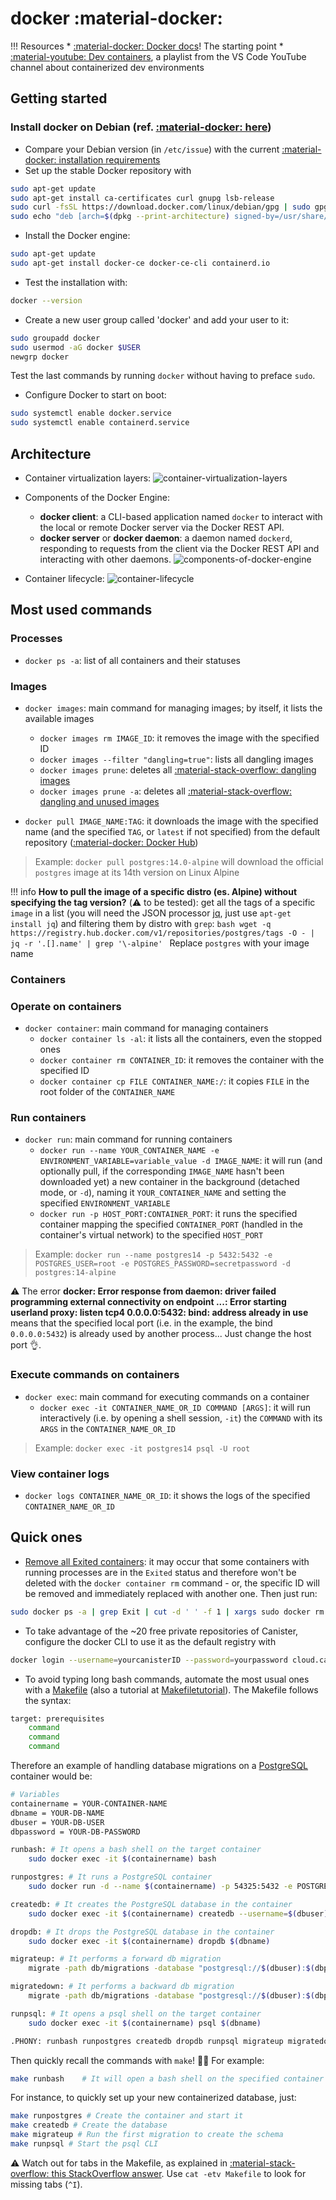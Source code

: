 # docker :material-docker:

!!! Resources
    * [:material-docker: Docker docs](https://docs.docker.com/)! The starting point
    * [:material-youtube: Dev containers](https://www.youtube.com/playlist?list=PLj6YeMhvp2S5G_X6ZyMc8gfXPMFPg3O31), a playlist from the VS Code YouTube channel about containerized dev environments

## Getting started

### Install docker on Debian (ref. [:material-docker: here](https://docs.docker.com/engine/install/debian/))

* Compare your Debian version (in `/etc/issue`) with the current [:material-docker: installation requirements](https://docs.docker.com/engine/install/debian/#os-requirements)
* Set up the stable Docker repository with 
```bash
sudo apt-get update
sudo apt-get install ca-certificates curl gnupg lsb-release
sudo curl -fsSL https://download.docker.com/linux/debian/gpg | sudo gpg --dearmor -o /usr/share/keyrings/docker-archive-keyring.gpg
sudo echo "deb [arch=$(dpkg --print-architecture) signed-by=/usr/share/keyrings/docker-archive-keyring.gpg] https://download.docker.com/linux/debian $(lsb_release -cs) stable" | sudo tee /etc/apt/sources.list.d/docker.list > /dev/null
```
* Install the Docker engine:
```bash
sudo apt-get update
sudo apt-get install docker-ce docker-ce-cli containerd.io
```
* Test the installation with:
```bash
docker --version
```
* Create a new user group called 'docker' and add your user to it:
```bash
sudo groupadd docker
sudo usermod -aG docker $USER
newgrp docker
```
Test the last commands by running `docker` without having to preface `sudo`.
* Configure Docker to start on boot:
```bash
sudo systemctl enable docker.service
sudo systemctl enable containerd.service
```

## Architecture

* Container virtualization layers:
![container-virtualization-layers](https://docs.microsoft.com/en-us/learn/modules/intro-to-docker-containers/media/5-efficient-use-hardware.svg)

* Components of the Docker Engine:
    * **docker client**: a CLI-based application named `docker` to interact with the local or remote Docker server via the Docker REST API. 
    * **docker server** or **docker daemon**: a daemon named `dockerd`, responding to requests from the client via the Docker REST API and interacting with other daemons.
![components-of-docker-engine](https://docs.microsoft.com/en-us/learn/modules/intro-to-docker-containers/media/2-docker-architecture.svg)

* Container lifecycle:
![container-lifecycle](https://docs.microsoft.com/en-us/learn/modules/intro-to-docker-containers/media/4-docker-container-lifecycle.svg)

## Most used commands

### Processes

* `docker ps -a`: list of all containers and their statuses

### Images

* `docker images`: main command for managing images; by itself, it lists the available images
    * `docker images rm IMAGE_ID`: it removes the image with the specified ID
    * `docker images --filter "dangling=true"`: lists all dangling images
    * `docker images prune`: deletes all [:material-stack-overflow: dangling images](https://stackoverflow.com/a/45143234)
    * `docker images prune -a`: deletes all [:material-stack-overflow: dangling and unused images](https://stackoverflow.com/a/45143234)

* `docker pull IMAGE_NAME:TAG`: it downloads the image with the specified name (and the specified `TAG`, or `latest` if not specified) from the default repository ([:material-docker: Docker Hub](https://hub.docker.com))

> Example: `docker pull postgres:14.0-alpine` will download the official `postgres` image at its 14th version on Linux Alpine

!!! info
    **How to pull the image of a specific distro (es. Alpine) without specifying the tag version?** (:warning: to be tested): get all the tags of a specific `image` in a list (you will need the JSON processor [jq](https://stedolan.github.io/jq/), just use `apt-get install jq`) and filtering them by distro with `grep`:
    ```bash
    wget -q https://registry.hub.docker.com/v1/repositories/postgres/tags -O - | jq -r '.[].name' | grep '\-alpine'
    ```
    Replace `postgres` with your image name

### Containers

### Operate on containers

* `docker container`: main command for managing containers
    * `docker container ls -al`: it lists all the containers, even the stopped ones
    * `docker container rm CONTAINER_ID`: it removes the container with the specified ID
    * `docker container cp FILE CONTAINER_NAME:/`: it copies `FILE` in the root folder of the `CONTAINER_NAME`

### Run containers

* `docker run`: main command for running containers
    * `docker run --name YOUR_CONTAINER_NAME -e ENVIRONMENT_VARIABLE=variable_value -d IMAGE_NAME`: it will run (and optionally pull, if the corresponding `IMAGE_NAME` hasn't been downloaded yet) a new container in the background (detached mode, or `-d`), naming it `YOUR_CONTAINER_NAME` and setting the specified `ENVIRONMENT_VARIABLE`
    * `docker run -p HOST_PORT:CONTAINER_PORT`: it runs the specified container mapping the specified `CONTAINER_PORT` (handled in the container's virtual network) to the specified `HOST_PORT`

> Example: `docker run --name postgres14 -p 5432:5432 -e POSTGRES_USER=root -e POSTGRES_PASSWORD=secretpassword -d postgres:14-alpine`

:warning: The error **docker: Error response from daemon: driver failed programming external connectivity on endpoint ...: Error starting userland proxy: listen tcp4 0.0.0.0:5432: bind: address already in use** means that the specified local port (i.e. in the example, the bind `0.0.0.0:5432`) is already used by another process... Just change the host port :ok_hand:.

### Execute commands on containers

* `docker exec`: main command for executing commands on a container
    * `docker exec -it CONTAINER_NAME_OR_ID COMMAND [ARGS]`: it will run interactively (i.e. by opening a shell session, `-it`) the `COMMAND` with its `ARGS` in the `CONTAINER_NAME_OR_ID`

> Example: `docker exec -it postgres14 psql -U root`

### View container logs

* `docker logs CONTAINER_NAME_OR_ID`: it shows the logs of the specified `CONTAINER_NAME_OR_ID`

## Quick ones

* [Remove all Exited containers](https://coderwall.com/p/zguz_w/docker-remove-all-exited-containers): it may occur that some containers with running processes are in the `Exited` status and therefore won't be deleted with the `docker container rm` command - or, the specific ID will be removed and immediately replaced with another one. Then just run:
```bash
sudo docker ps -a | grep Exit | cut -d ' ' -f 1 | xargs sudo docker rm
```

* To take advantage of the ~20 free private repositories of Canister, configure the docker CLI to use it as the default registry with
```bash
docker login --username=yourcanisterID --password=yourpassword cloud.canister.io:5000
```

* To avoid typing long bash commands, automate the most usual ones with a [Makefile](https://www.gnu.org/software/make/manual/make.html) (also a tutorial at [Makefiletutorial](https://makefiletutorial.com/)). The Makefile follows the syntax:
```bash
target: prerequisites
    command
    command
    command
```
Therefore an example of handling database migrations on a [PostgreSQL](./../db/postgres.md) container would be:
```bash
# Variables
containername = YOUR-CONTAINER-NAME
dbname = YOUR-DB-NAME
dbuser = YOUR-DB-USER
dbpassword = YOUR-DB-PASSWORD

runbash: # It opens a bash shell on the target container
	sudo docker exec -it $(containername) bash

runpostgres: # It runs a PostgreSQL container
	sudo docker run -d --name $(containername) -p 54325:5432 -e POSTGRES_DB=root -e POSTGRES_USER=$(dbuser) -e POSTGRES_PASSWORD=$(dbpassword) postgres:14-alpine

createdb: # It creates the PostgreSQL database in the container
	sudo docker exec -it $(containername) createdb --username=$(dbuser) --owner=$(dbuser) $(dbname)

dropdb: # It drops the PostgreSQL database in the container
	sudo docker exec -it $(containername) dropdb $(dbname)

migrateup: # It performs a forward db migration
	migrate -path db/migrations -database "postgresql://$(dbuser):$(dbpassword)@localhost:54325/$(dbname)?sslmode=disable" -verbose up

migratedown: # It performs a backward db migration
	migrate -path db/migrations -database "postgresql://$(dbuser):$(dbpassword)@localhost:54325/$(dbname)?sslmode=disable" -verbose down	

runpsql: # It opens a psql shell on the target container
	sudo docker exec -it $(containername) psql $(dbname)

.PHONY: runbash runpostgres createdb dropdb runpsql migrateup migratedown
```
Then quickly recall the commands with `make`! 🎉🎊 For example:
```bash
make runbash    # It will open a bash shell on the specified container
```
For instance, to quickly set up your new containerized database, just:
```bash
make runpostgres # Create the container and start it
make createdb # Create the database
make migrateup # Run the first migration to create the schema
make runpsql # Start the psql CLI
```
:warning: Watch out for tabs in the Makefile, as explained in [:material-stack-overflow: this StackOverflow answer](https://stackoverflow.com/a/16945143). Use `cat -etv Makefile` to look for missing tabs (`^I`).
